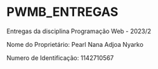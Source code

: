 # PWMB_ENTREGAS
Entregas da disciplina Programação Web - 2023/2

Nome do Proprietário: Pearl Nana Adjoa Nyarko

Numero de Identificação: 1142710567
